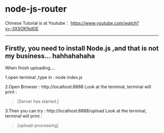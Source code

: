# node-js-router

Chinese Tutorial is
at Youtube： https://www.youtube.com/watch?v=-3XSOKfkdGE

-----------
Firstly, you need to install Node.js ,and that is not my business... hahhahahaha
------------
When finish uploading....

1.open terminal ,type in : node index.js 

2.Open Browser : http://localhost:8888
Look at the terminal, terminal will print :
>[Server has started.]

3.Then you can try : http://localhost:8888/upload 
Look at the terminal, terminal will print :

>[upload-processing]
